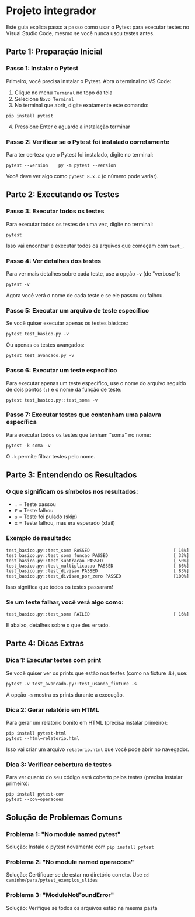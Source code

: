 # Projeto integrador

Este guia explica passo a passo como usar o Pytest para executar testes no Visual Studio Code, mesmo se você nunca usou testes antes.

## Parte 1: Preparação Inicial

### Passo 1: Instalar o Pytest

Primeiro, você precisa instalar o Pytest. Abra o terminal no VS Code:

1. Clique no menu `Terminal` no topo da tela
2. Selecione `Novo Terminal`
3. No terminal que abrir, digite exatamente este comando:

```
pip install pytest
```

4. Pressione Enter e aguarde a instalação terminar

### Passo 2: Verificar se o Pytest foi instalado corretamente

Para ter certeza que o Pytest foi instalado, digite no terminal:

```
pytest --version    py -m pytest --version
```

Você deve ver algo como `pytest 8.x.x` (o número pode variar).

## Parte 2: Executando os Testes

### Passo 3: Executar todos os testes

Para executar todos os testes de uma vez, digite no terminal:

```
pytest
```

Isso vai encontrar e executar todos os arquivos que começam com `test_`.

### Passo 4: Ver detalhes dos testes

Para ver mais detalhes sobre cada teste, use a opção `-v` (de "verbose"):

```
pytest -v
```

Agora você verá o nome de cada teste e se ele passou ou falhou.

### Passo 5: Executar um arquivo de teste específico

Se você quiser executar apenas os testes básicos:

```
pytest test_basico.py -v
```

Ou apenas os testes avançados:

```
pytest test_avancado.py -v
```

### Passo 6: Executar um teste específico

Para executar apenas um teste específico, use o nome do arquivo seguido de dois pontos (`:`) e o nome da função de teste:

```
pytest test_basico.py::test_soma -v
```

### Passo 7: Executar testes que contenham uma palavra específica

Para executar todos os testes que tenham "soma" no nome:

```
pytest -k soma -v
```

O `-k` permite filtrar testes pelo nome.

## Parte 3: Entendendo os Resultados

### O que significam os símbolos nos resultados:

- `.` = Teste passou
- `F` = Teste falhou
- `s` = Teste foi pulado (skip)
- `x` = Teste falhou, mas era esperado (xfail)

### Exemplo de resultado:

```
test_basico.py::test_soma PASSED                                [ 16%]
test_basico.py::test_soma_funcao PASSED                         [ 33%]
test_basico.py::test_subtracao PASSED                           [ 50%]
test_basico.py::test_multiplicacao PASSED                       [ 66%]
test_basico.py::test_divisao PASSED                             [ 83%]
test_basico.py::test_divisao_por_zero PASSED                    [100%]
```

Isso significa que todos os testes passaram!

### Se um teste falhar, você verá algo como:

```
test_basico.py::test_soma FAILED                                [ 16%]
```

E abaixo, detalhes sobre o que deu errado.

## Parte 4: Dicas Extras

### Dica 1: Executar testes com print

Se você quiser ver os prints que estão nos testes (como na fixture `db`), use:

```
pytest -v test_avancado.py::test_usando_fixture -s
```

A opção `-s` mostra os prints durante a execução.

### Dica 2: Gerar relatório em HTML

Para gerar um relatório bonito em HTML (precisa instalar primeiro):

```
pip install pytest-html
pytest --html=relatorio.html
```

Isso vai criar um arquivo `relatorio.html` que você pode abrir no navegador.

### Dica 3: Verificar cobertura de testes

Para ver quanto do seu código está coberto pelos testes (precisa instalar primeiro):

```
pip install pytest-cov
pytest --cov=operacoes
```

## Solução de Problemas Comuns

### Problema 1: "No module named pytest"
Solução: Instale o pytest novamente com `pip install pytest`

### Problema 2: "No module named operacoes"
Solução: Certifique-se de estar no diretório correto. Use `cd caminho/para/pytest_exemplos_slides`

### Problema 3: "ModuleNotFoundError"
Solução: Verifique se todos os arquivos estão na mesma pasta
